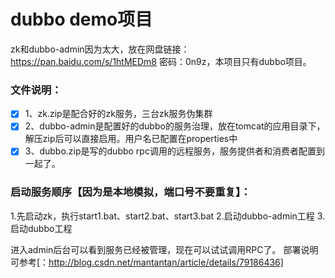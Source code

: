 # dubbo demo项目
zk和dubbo-admin因为太大，放在网盘链接：https://pan.baidu.com/s/1htMEDm8 密码：0n9z，本项目只有dubbo项目。
### 文件说明：
- [x] 1、zk.zip是配合好的zk服务，三台zk服务伪集群
- [x] 2、dubbo-admin是配置好的dubbo的服务治理，放在tomcat的应用目录下，解压zip后可以直接启用。用户名已配置在properties中
- [x] 3、dubbo.zip是写的dubbo rpc调用的远程服务，服务提供者和消费者配置到一起了。

### 启动服务顺序【因为是本地模拟，端口号不要重复】：
1.先启动zk，执行start1.bat、start2.bat、start3.bat
2.启动dubbo-admin工程
3.启动dubbo工程  

进入admin后台可以看到服务已经被管理，现在可以试试调用RPC了。
部署说明可参考[：http://blog.csdn.net/mantantan/article/details/79186436]
